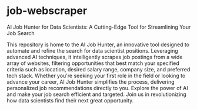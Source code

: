 # job-webscraper
AI Job Hunter for Data Scientists: A Cutting-Edge Tool for Streamlining Your Job Search


This repository is home to the AI Job Hunter, an innovative tool designed to automate and refine the search for data scientist positions. Leveraging advanced AI techniques, it intelligently scrapes job postings from a wide array of websites, filtering opportunities that best match your specified criteria such as location, desired salary range, company size, and preferred tech stack. Whether you're seeking your first role in the field or looking to advance your career, AI Job Hunter simplifies the process, delivering personalized job recommendations directly to you. Explore the power of AI and make your job search efficient and targeted. Join us in revolutionizing how data scientists find their next great opportunity.
